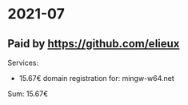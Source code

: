 # 2021-07

## Paid by https://github.com/elieux

Services:

* 15.67€ domain registration for: mingw-w64.net

Sum: 15.67€
